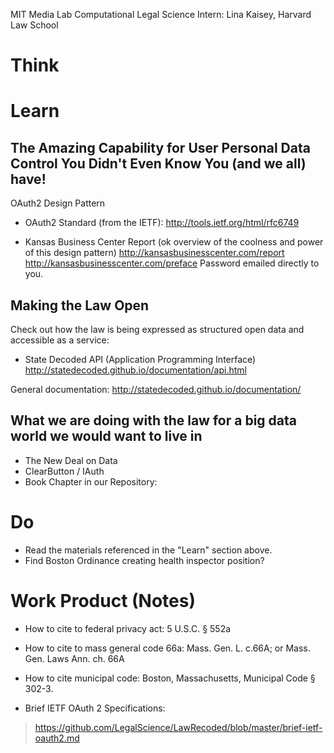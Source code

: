 MIT Media Lab Computational Legal Science Intern:
Lina Kaisey, Harvard Law School 


# Think




# Learn

## The Amazing Capability for User Personal Data Control You Didn't Even Know You (and we all) have!
OAuth2 Design Pattern
* OAuth2 Standard (from the IETF): 
http://tools.ietf.org/html/rfc6749 

* Kansas Business Center Report (ok overview of the coolness and power of this design pattern)
http://kansasbusinesscenter.com/report
http://kansasbusinesscenter.com/preface
Password emailed directly to you.

## Making the Law Open
Check out how the law is being expressed as structured open data and accessible as a service:

* State Decoded API  (Application Programming Interface) 
http://statedecoded.github.io/documentation/api.html

General documentation: http://statedecoded.github.io/documentation/ 

## What we are doing with the law for a big data world we would want to live in
* The New Deal on Data
* ClearButton / IAuth
* Book Chapter in our Repository: 

# Do

* Read the materials referenced in the "Learn" section above.
* Find Boston Ordinance creating health inspector position?

# Work Product (Notes)
* How to cite to federal privacy act: 5 U.S.C. § 552a
* How to cite to mass general code 66a: Mass. Gen. L. c.66A; or Mass. Gen. Laws Ann. ch. 66A
* How to cite municipal code: Boston, Massachusetts, Municipal Code § 302-3.



* Brief IETF OAuth 2 Specifications:
> https://github.com/LegalScience/LawRecoded/blob/master/brief-ietf-oauth2.md
